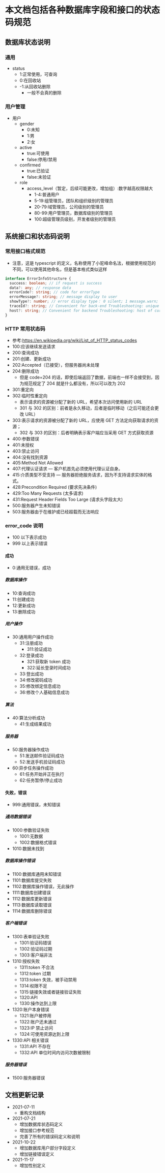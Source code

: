 # 本文档包括各种数据库字段和接口的状态码规范

## 数据库状态说明

### 通用

- status
  - 1:正常使用，可查询
  - 0:在回收站
  - -1:从回收站删除
    - 一般不会真的删除

### 用户管理

- 用户
  - gender
    - 0:未知
    - 1:男
    - 2:女
  - active
    - true:可使用
    - false:停用/禁用
  - confirmed
    - true:已验证
    - false:未验证
  - role
    - access_level（暂定，后续可能更改，增加组）:数字越高权限越大
      - 1-4:普通用户
      - 5-19:组管理员，团队和组织级别的管理员
      - 20-79:域管理员，公司级别的管理员
      - 80-99:用户管理员，数据库级别的管理员
      - 100:超级管理员级别，开发者级别的管理员

## 系统接口和状态码说明

### 常用接口格式规范

- 注意，这是 typescript 的定义，名称使用了小驼峰命名法，根据使用规范的不同，可以使用其他命名，但是基本格式类似这样

```typescript
interface ErrorInfoStructure {
  success: boolean; // if request is success
  data?: any; // response data
  errorCode?: string; // code for errorType
  errorMessage?: string; // message display to user
  showType?: number; // error display type： 0 silent; 1 message.warn; 2 message.error; 4 notification; 9 page
  traceId?: string; // Convenient for back-end Troubleshooting: unique request ID
  host?: string; // Convenient for backend Troubleshooting: host of current access server
}
```

### HTTP 常用状态码

- 参考:<https://en.wikipedia.org/wiki/List_of_HTTP_status_codes>
- 100:应该继续发送请求
- 200:查询成功
- 201:创建、更新成功
- 202:Accepted（已接受），但服务器尚未处理
- 204:删除成功
  - 但是 code=204 的话，即使后端返回了数据，前端也一样不会接受到，因为规范规定了 204 就是什么都没有，所以可以改为 202
- 301:重定向
- 302:临时性重定向
  - 表示请求的资源被分配了新的 URL，希望本次访问使用新的 URL
  - 301 与 302 的区别：前者是永久移动，后者是临时移动（之后可能还会更改 URL）
- 303:表示请求的资源被分配了新的 URL，应使用 GET 方法定向获取请求的资源；
  - 302 与 303 的区别：后者明确表示客户端应当采用 GET 方式获取资源
- 400:参数错误
- 401:未授权
- 403:禁止访问
- 404:没有找到资源
- 405:Method Not Allowed
- 407:代理认证请求 — 客户机首先必须使用代理认证自身。
- 415:介质类型不受支持 — 服务器拒绝服务请求，因为不支持请求实体的格式。
- 428:Precondition Required (要求先决条件)
- 429:Too Many Requests (太多请求)
- 431:Request Header Fields Too Large (请求头字段太大)
- 500:服务器产生未知错误
- 503:服务器由于在维护或已经超载而无法响应

### error_code 说明

- 100 以下表示成功
- 999 以上表示错误

#### 成功

- 0:通用无错误，成功

##### 数据库操作

- 10:查询成功
- 11:创建成功
- 12:更新成功
- 13:删除成功

##### 用户操作

- 30:通用用户操作成功
  - 31:注册成功
    - 311:验证成功
  - 32:登录成功
    - 321:获取新 token 成功
    - 322:延长登录时间成功
  - 33:登出成功
  - 34:修改密码成功
  - 35:修改绑定信息成功
  - 36:修改个人基础信息成功

##### 算法

- 40:算法分析成功
  - 41:生成结果成功

##### 服务器

- 50:服务器操作成功
  - 51:发送邮件验证码成功
  - 52:发送手机验证码成功
- 60:异步任务操作成功
  - 61:任务开始并正在执行
  - 62:任务暂停/停止成功

#### 失败，错误

- 999:通用错误，未知错误

##### 通用数据错误

- 1000:参数验证失败
  - 1001:无数据
  - 1002:数据格式错误
- 1010:数据未找到

##### 数据库操作错误

- 1100:数据库通用未知错误
- 1101:数据库提交失败
- 1102:数据库操作错误，无此操作
- 1111:数据库创建错误
- 1112:数据库更新错误
- 1113:数据库读取错误
- 1114:数据库删除错误

##### 客户端错误

- 1300:表单验证失败
  - 1301:验证码错误
  - 1302:验证码过期
  - 1303:客户端非法
- 1310:授权失败
  - 1311:token 不合法
  - 1312:token 过期
  - 1313:token 失效，被手动禁用
  - 1314:权限不足
  - 1315:链接失效或者链接验证失败
  - 1320:API
  - 1330:操作达到上限
- 1320:账户本身错误
  - 1321:账户被停用
  - 1322:账户还未通过
  - 1323:IP 禁止访问
  - 1324:可使用资源达到上限
- 1330:API 相关错误
  - 1331:API 不存在
  - 1332:API 单位时间内访问次数被限制

##### 服务器错误

- 1500:服务器错误

## 文档更新记录

- 2021-07-11
  - 重构文档结构
- 2021-07-21
  - 增加数据库状态码定义
  - 增加接口参考规范
  - 完善了所有的错误码定义和说明
- 2021-10-22
  - 增加数据库用户部分字段定义
  - 增加链接错误定义
- 2021-11-17
  - 增加性别定义
